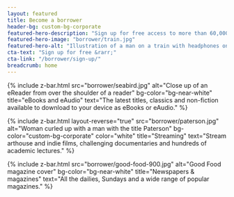 ```yaml
---
layout: featured
title: Become a borrower
header-bg: custom-bg-corporate
featured-hero-description: "Sign up for free access to more than 60,000 eBooks, eAudio titles, magazines, newspapers and streaming."
featured-hero-image: "borrower/train.jpg"
featured-hero-alt: "Illustration of a man on a train with headphones on."
cta-text: "Sign up for free &rarr;"
cta-link: "/borrower/sign-up/"
breadcrumb: home
---
```


{%
  include z-bar.html
  src="borrower/seabird.jpg"
  alt="Close up of an eReader from over the shoulder of a reader"
  bg-color="bg-near-white"
  title="eBooks and eAudio"
  text="The latest titles, classics and non-fiction available to download to your device as eBooks or eAudio."
%}

{%
  include z-bar.html
  layout-reverse="true"
  src="borrower/paterson.jpg"
  alt="Woman curled up with a man with the title Paterson"
  bg-color="custom-bg-corporate"
  color="white"
  title="Streaming"
  text="Stream arthouse and indie films, challenging documentaries and hundreds of academic lectures."
%}

{%
  include z-bar.html
  src="borrower/good-food-900.jpg"
  alt="Good Food magazine cover"
  bg-color="bg-near-white"
  title="Newspapers & magazines"
  text="All the dailies, Sundays and a wide range of popular magazines."
%}
